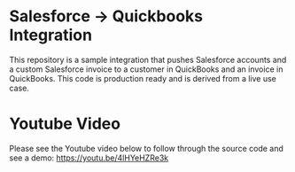 # Salesforce -> Quickbooks Integration

This repository is a sample integration that pushes Salesforce accounts and a custom Salesforce invoice to a customer in QuickBooks and an invoice in QuickBooks. This code is production ready and is derived from a live use case.

# Youtube Video

Please see the Youtube video below to follow through the source code and see a demo:
https://youtu.be/4lHYeHZRe3k
